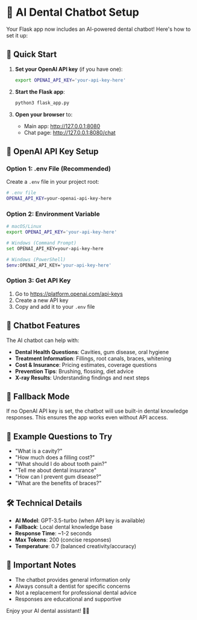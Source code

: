 # 🤖 AI Dental Chatbot Setup

Your Flask app now includes an AI-powered dental chatbot! Here's how to set it up:

## 🚀 Quick Start

1. **Set your OpenAI API key** (if you have one):
   ```bash
   export OPENAI_API_KEY='your-api-key-here'
   ```

2. **Start the Flask app**:
   ```bash
   python3 flask_app.py
   ```

3. **Open your browser** to:
   - Main app: http://127.0.0.1:8080
   - Chat page: http://127.0.0.1:8080/chat

## 🔑 OpenAI API Key Setup

### Option 1: .env File (Recommended)
Create a `.env` file in your project root:
```bash
# .env file
OPENAI_API_KEY=your-openai-api-key-here
```

### Option 2: Environment Variable
```bash
# macOS/Linux
export OPENAI_API_KEY='your-api-key-here'

# Windows (Command Prompt)
set OPENAI_API_KEY=your-api-key-here

# Windows (PowerShell)
$env:OPENAI_API_KEY='your-api-key-here'
```

### Option 3: Get API Key
1. Go to https://platform.openai.com/api-keys
2. Create a new API key
3. Copy and add it to your `.env` file

## 💬 Chatbot Features

The AI chatbot can help with:
- **Dental Health Questions**: Cavities, gum disease, oral hygiene
- **Treatment Information**: Fillings, root canals, braces, whitening
- **Cost & Insurance**: Pricing estimates, coverage questions
- **Prevention Tips**: Brushing, flossing, diet advice
- **X-ray Results**: Understanding findings and next steps

## 🔄 Fallback Mode

If no OpenAI API key is set, the chatbot will use built-in dental knowledge responses. This ensures the app works even without API access.

## 🎯 Example Questions to Try

- "What is a cavity?"
- "How much does a filling cost?"
- "What should I do about tooth pain?"
- "Tell me about dental insurance"
- "How can I prevent gum disease?"
- "What are the benefits of braces?"

## 🛠️ Technical Details

- **AI Model**: GPT-3.5-turbo (when API key is available)
- **Fallback**: Local dental knowledge base
- **Response Time**: ~1-2 seconds
- **Max Tokens**: 200 (concise responses)
- **Temperature**: 0.7 (balanced creativity/accuracy)

## 🚨 Important Notes

- The chatbot provides general information only
- Always consult a dentist for specific concerns
- Not a replacement for professional dental advice
- Responses are educational and supportive

Enjoy your AI dental assistant! 🦷✨

